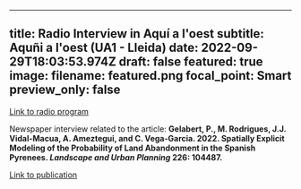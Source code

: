 
---
title: Radio Interview in Aquí a l'oest 
subtitle: Aquñi a l'oest (UA1 - Lleida)
date: 2022-09-29T18:03:53.974Z
draft: false
featured: true
image:
  filename: featured.png
  focal_point: Smart
  preview_only: false
---

<a href="http://www.ua1.cat/?podcast=285634"> Link to radio program </a>
<p align="justify">

Newspaper interview related to the article: <b> Gelabert, P., M. Rodrigues, J.J. Vidal-Macua, A. Ameztegui, and C. Vega-Garcia. 2022. Spatially Explicit Modeling of the Probability of Land Abandonment in the Spanish Pyrenees. <i>Landscape and Urban Planning</i> 226: 104487. </b>
  
<a href="https://pjgelabert.netlify.app/publication/spatially-explicit-modeling-of-the-probability-of-land-abandonment-in-the-spanish-pyrenees/"> Link to publication </a>
</p>
